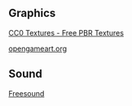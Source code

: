 ## Graphics

[CC0 Textures - Free PBR Textures](https://www.cc0textures.com/)  

[opengameart.org](https://opengameart.org/)  

## Sound  

[Freesound](https://freesound.org/)  
